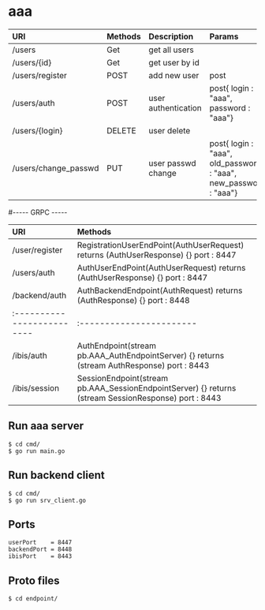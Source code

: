 # aaa

| URI                       | Methods| Description           | Params
|:--------------------------|:-------|:--------------------- |:-------
| /users                    | Get    | get all users         | 
| /users/{id}               | Get    | get user by id        |
| /users/register           | POST   | add new user          | post
| /users/auth               | POST   | user authentication   | post{ login : "aaa", password : "aaa"}
| /users/{login}            | DELETE | user delete           | 
| /users/change_passwd      | PUT    | user passwd change    | post{ login : "aaa", old_password : "aaa", new_password : "aaa"}


#-----      GRPC       -----

| URI                       | Methods
|:--------------------------|:-----------------------|
| /user/register            | RegistrationUserEndPoint(AuthUserRequest) returns (AuthUserResponse) {}  port : 8447
| /users/auth               | AuthUserEndPoint(AuthUserRequest) returns (AuthUserResponse)  {}   port : 8447
| /backend/auth             | AuthBackendEndpoint(AuthRequest) returns (AuthResponse) {}   port : 8448
| :-------------------------|:-----------------------| 
| /ibis/auth                | AuthEndpoint(stream pb.AAA_AuthEndpointServer)  {}  returns (stream AuthResponse) port : 8443
| /ibis/session             | SessionEndpoint(stream pb.AAA_SessionEndpointServer) {} returns (stream SessionResponse) port : 8443


## Run aaa server

```
$ cd cmd/
$ go run main.go
```

## Run backend client 

```
$ cd cmd/
$ go run srv_client.go
```

## Ports 

```
userPort    = 8447
backendPort = 8448
ibisPort    = 8443

```


## Proto files 

```
$ cd endpoint/

```
